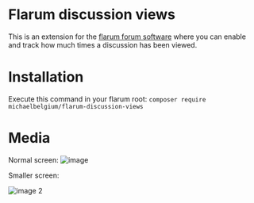 # Flarum discussion views

This is an extension for the [flarum forum software](http://flarum.org) where you can enable and track how much times a discussion has been viewed.

# Installation
Execute this command in your flarum root: `composer require michaelbelgium/flarum-discussion-views` 

# Media
Normal screen:
![image](http://puu.sh/yisun.png)

Smaller screen:

![image 2](http://puu.sh/yisFN.png)